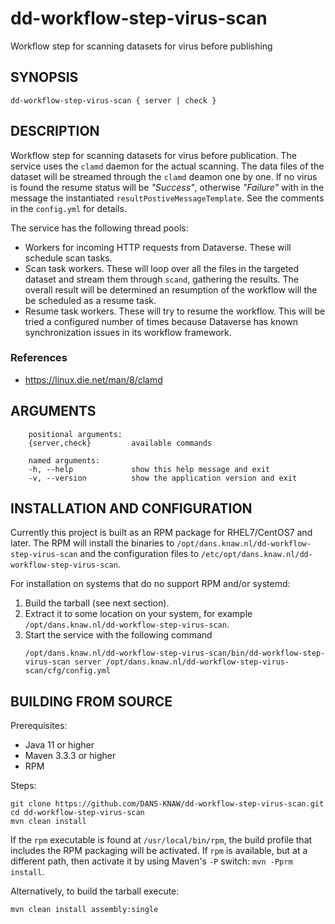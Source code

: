 dd-workflow-step-virus-scan
===========================

Workflow step for scanning datasets for virus before publishing

SYNOPSIS
--------

    dd-workflow-step-virus-scan { server | check }

DESCRIPTION
-----------

Workflow step for scanning datasets for virus before publication. The service uses the `clamd` daemon for the actual scanning. The data files of the dataset
will be streamed through the `clamd` deamon one by one. If no virus is found the resume status will be _"Success"_, otherwise _"Failure"_ with in the message
the instantiated `resultPostiveMessageTemplate`. See the comments in the `config.yml` for details.

The service has the following thread pools:

* Workers for incoming HTTP requests from Dataverse. These will schedule scan tasks.
* Scan task workers. These will loop over all the files in the targeted dataset and stream them through `scand`, gathering the results. The overall result will
  be determined an resumption of the workflow will the be scheduled as a resume task.
* Resume task workers. These will try to resume the workflow. This will be tried a configured number of times because Dataverse has known synchronization issues
  in its workflow framework.

### References

* https://linux.die.net/man/8/clamd

ARGUMENTS
---------

        positional arguments:
        {server,check}         available commands
        
        named arguments:
        -h, --help             show this help message and exit
        -v, --version          show the application version and exit

INSTALLATION AND CONFIGURATION
------------------------------
Currently this project is built as an RPM package for RHEL7/CentOS7 and later. The RPM will install the binaries to
`/opt/dans.knaw.nl/dd-workflow-step-virus-scan` and the configuration files to `/etc/opt/dans.knaw.nl/dd-workflow-step-virus-scan`.

For installation on systems that do no support RPM and/or systemd:

1. Build the tarball (see next section).
2. Extract it to some location on your system, for example `/opt/dans.knaw.nl/dd-workflow-step-virus-scan`.
3. Start the service with the following command
   ```
   /opt/dans.knaw.nl/dd-workflow-step-virus-scan/bin/dd-workflow-step-virus-scan server /opt/dans.knaw.nl/dd-workflow-step-virus-scan/cfg/config.yml 
   ```

BUILDING FROM SOURCE
--------------------
Prerequisites:

* Java 11 or higher
* Maven 3.3.3 or higher
* RPM

Steps:

    git clone https://github.com/DANS-KNAW/dd-workflow-step-virus-scan.git
    cd dd-workflow-step-virus-scan 
    mvn clean install

If the `rpm` executable is found at `/usr/local/bin/rpm`, the build profile that includes the RPM packaging will be activated. If `rpm` is available, but at a
different path, then activate it by using Maven's `-P` switch: `mvn -Pprm install`.

Alternatively, to build the tarball execute:

    mvn clean install assembly:single
